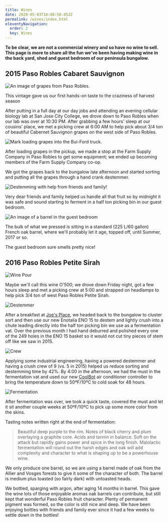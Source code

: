 ```yaml
---
title: Wines
date: 2020-05-03T16:08:56.052Z
permalink: /wines/index.html
eleventyNavigation:
  order: 2
  key: Wines
---
```

**To be clear, we are not a commercial winery and so have no wine to sell. This page is more to share all the fun we've been having making wine in the back yard, shed and guest bedroom of our peninsula bungalow.**

## 2015 Paso Robles Cabaret Sauvignon

![An image of grapes from Paso Robles.](/static/img/grape-picking.jpg "Grape Picking")

This vintage gave us our first hands-on taste to the craziness of harvest season

After putting in a full day at our day jobs and attending an evening cellular biology lab at San Jose City College, we drove down to Paso Robles when our lab was over at 10:30 PM. After grabbing a few hours' sleep at our cousins' place, we met a picking crew at 6:00 AM to help pick about 3/4 ton of beautiful Cabernet Sauvignon grapes on the west side of Paso Robles.

![Mark loading grapes into the Bui-Ford truck.](/static/img/truck.jpg "Loading Grapes")

After loading grapes in the pickup, we made a stop at the Farm Supply Company in Paso Robles to get some equipment; we ended up becoming members of the Farm Supply Company co-op.

We got the grapes back to the bungalow late afternoon and started sorting and putting all the grapes through a hand crank destemmer.

![Destemming with help from friends and family!](/static/img/destemming.jpg "Destemming")

Very dear friends and family helped us handle all that fruit so by midnight it was safe and sound starting to ferment in a half ton picking bin in our guest bedroom.

![An image of a barrel in the guest bedroom](/static/img/barrel.jpg "Barrel")

The bulk of what we pressed is sitting in a standard (225 L/60 gallon) French oak barrel, where we'll probably let it age, topped off, until Summer, 2017 or so.

The guest bedroom sure smells pretty nice!

## 2016 Paso Robles Petite Sirah

![](/static/img/wine-pour.jpg "Wine Pour")

Maybe we'll call this wine O'500; we drove down Friday night, got a few hours sleep and met a picking crew at 5:00 and strapped on headlamps to help pick 3/4 ton of west Paso Robles Petite Sirah.

![](/static/img/destemmer2.jpg "Destemmer")

After a breakfast at [Joe's Place](https://www.yelp.com/biz/joes-place-paso-robles-paso-robles), we headed back to the bungalow to cluster sort and then use our new Enotalia ENO 15 to destem and lightly crush into a chute leading directly into the half ton picking bin we use as a fermentation vat. Over the previous month I had hand deburred and polished every one of the 249 holes in the ENO 15 basket so it would not cut tiny pieces of stem off like we saw in 2015.

![](/static/img/crew.jpg "Crew")

Applying some industrial engineering, having a powered destemmer and having a crush crew of 9 (vs. 5 in 2015) helped us reduce sorting and destemming time by 42%. By 4:00 in the afternoon, we had the must in the fermentation vat and used our new [CoolBot](https://www.storeitcold.com/) air conditioner controller to bring the temperature down to 50ºF/10ºC to cold soak for 48 hours.

![](/static/img/fermentation.jpg "Fermentation")

After fermentation was over, we took a quick taste, covered the must and let it sit another couple weeks at 50ºF/10ºC to pick up some more color from the skins.

Tasting notes written right at the end of fermentation:

> Beautiful deep purple to the rim. Notes of black cherry and plum overlaying a graphite core. Acids and tannin in balance. Soft on the attack but rapidly gains power and spice in the long finish. Malolactic fermentation will round out the harsh edges and oak will add complexity and character to what is shaping up to be a powerhouse wine.

We only produce one barrel, so we are using a barrel made of oak from the Allier and Vosges forests to give it some of the character of both. The barrel is medium plus toasted (so fairly dark) with untoasted heads.

We bottled, sparging with argon, after aging 14 months in barrel. This gave the wine lots of those enjoyable aromas oak barrels can contribute, but still kept that wonderful Paso Robles fruit character. Plenty of permanent pigment was formed, so the color is still nice and deep. We have been enjoying bottles with friends and family ever since it had a few weeks to settle down in the bottles!